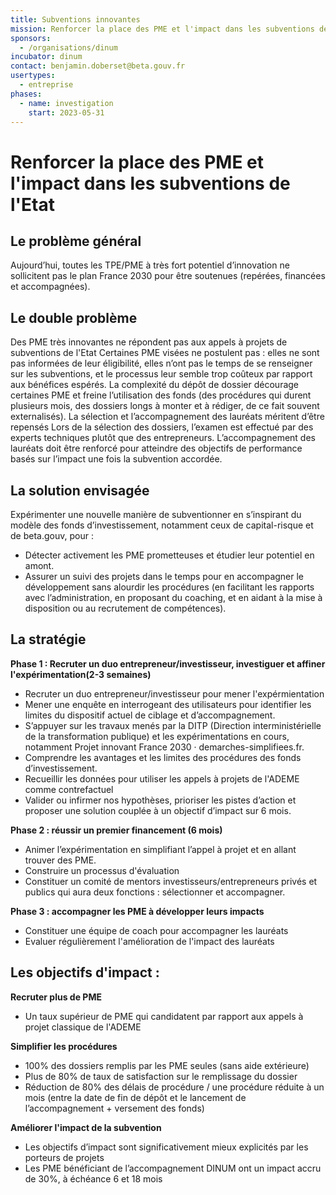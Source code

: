```yaml
---
title: Subventions innovantes
mission: Renforcer la place des PME et l'impact dans les subventions de l'Etat
sponsors:
  - /organisations/dinum
incubator: dinum
contact: benjamin.doberset@beta.gouv.fr
usertypes:
  - entreprise
phases:
  - name: investigation
    start: 2023-05-31
---
```

# Renforcer la place des PME et l'impact dans les subventions de l'Etat

## Le problème général
Aujourd’hui, toutes les TPE/PME à très fort potentiel d’innovation ne sollicitent pas le plan France 2030 pour être soutenues (repérées, financées et accompagnées).

## Le double problème
Des PME très innovantes ne répondent pas aux appels à projets de subventions de l'Etat
Certaines PME visées ne postulent pas : elles ne sont pas informées de leur éligibilité, elles n’ont pas le temps de se renseigner sur les subventions, et le processus leur semble trop coûteux par rapport aux bénéfices espérés.
La complexité du dépôt de dossier décourage certaines PME et freine l’utilisation des fonds (des procédures qui durent plusieurs mois, des dossiers longs à monter et à rédiger, de ce fait souvent externalisés).
La sélection et l’accompagnement des lauréats méritent d’être repensés
Lors de la sélection des dossiers, l’examen est effectué par des experts techniques plutôt que des entrepreneurs.
L’accompagnement des lauréats doit être renforcé pour atteindre des objectifs de performance basés sur l’impact une fois la subvention accordée.

## La solution envisagée
Expérimenter une nouvelle manière de subventionner en s’inspirant du modèle des fonds d’investissement, notamment ceux de capital-risque et de beta.gouv, pour :

- Détecter activement les PME prometteuses et étudier leur potentiel en amont.
- Assurer un suivi des projets dans le temps pour en accompagner le développement sans alourdir les procédures (en facilitant les rapports avec l’administration, en proposant du coaching, et en aidant à la mise à disposition ou au recrutement de compétences).

## La stratégie
**Phase 1 : Recruter un duo entrepreneur/investisseur, investiguer et affiner l'expérimentation(2-3 semaines)**
- Recruter un duo entrepreneur/investisseur pour mener l'expérmientation
- Mener une enquête en interrogeant des utilisateurs pour identifier les limites du dispositif actuel de ciblage et d’accompagnement. 
- S’appuyer sur les travaux menés par la DITP (Direction interministérielle de la transformation publique) et les expérimentations en cours, notamment Projet innovant France 2030 · demarches-simplifiees.fr.
- Comprendre les avantages et les limites des procédures des fonds d’investissement.
- Recueillir les données pour utiliser les appels à projets de l'ADEME comme contrefactuel
- Valider ou infirmer nos hypothèses, prioriser les pistes d’action et proposer une solution couplée à un objectif d’impact sur 6 mois.

**Phase 2 : réussir un premier financement (6 mois)**
- Animer l’expérimentation en simplifiant l’appel à projet et en allant trouver des PME.
- Construire un processus d'évaluation
- Constituer un comité de mentors investisseurs/entrepreneurs privés et publics qui aura deux fonctions : sélectionner et accompagner.

**Phase 3 : accompagner les PME à développer leurs impacts**
- Constituer une équipe de coach pour accompagner les lauréats
- Evaluer régulièrement l'amélioration de l'impact des lauréats


## Les objectifs d'impact :

**Recruter plus de PME**
 - Un taux supérieur de PME qui candidatent par rapport aux appels à projet classique de l'ADEME

**Simplifier les procédures**

- 100% des dossiers remplis par les PME seules (sans aide extérieure)
- Plus de 80% de taux de satisfaction sur le remplissage du dossier
- Réduction de 80% des délais de procédure / une procédure réduite à un mois (entre la date de fin de dépôt et le lancement de l’accompagnement + versement des fonds)

**Améliorer l'impact de la subvention**

- Les objectifs d’impact sont significativement mieux explicités par les porteurs de projets
- Les PME bénéficiant de l’accompagnement DINUM ont un impact accru de 30%, à échéance 6 et 18 mois
